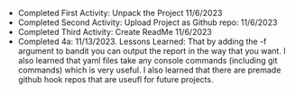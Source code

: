 - Completed First Activity: Unpack the Project 11/6/2023
- Completed Second Activity: Upload Project as Github repo: 11/6/2023
- Completed Third Activity: Create ReadMe 11/6/2023
- Completed 4a: 11/13/2023. Lessons Learned: That by adding the -f argument to bandit you can output the report in the way that you want. I also learned that yaml files take any console commands (including git commands) which is very useful. I also learned that there are premade github hook repos that are useufl for future projects.